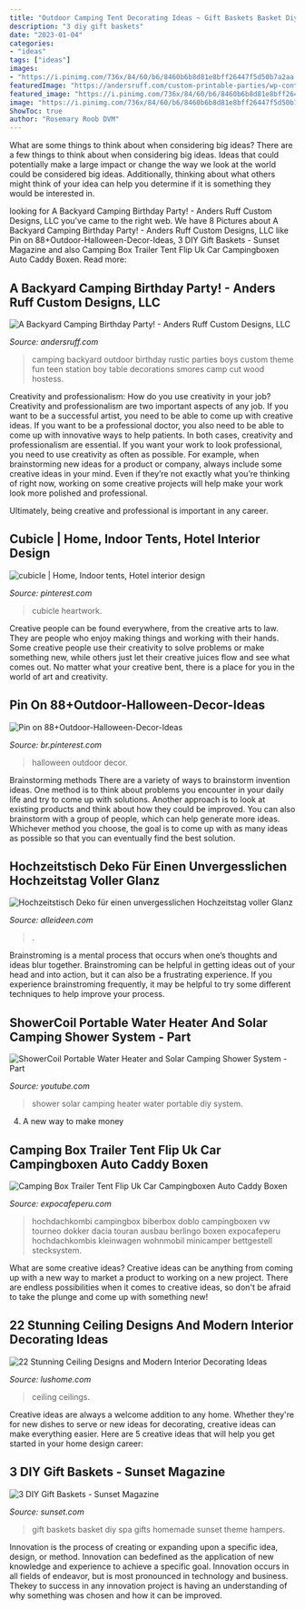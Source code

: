 ```yaml
---
title: "Outdoor Camping Tent Decorating Ideas ~ Gift Baskets Basket Diy Spa Gifts Homemade Sunset Theme Hampers"
description: "3 diy gift baskets"
date: "2023-01-04"
categories:
- "ideas"
tags: ["ideas"]
images:
- "https://i.pinimg.com/736x/84/60/b6/8460b6b8d81e8bff26447f5d50b7a2aa.jpg"
featuredImage: "https://andersruff.com/custom-printable-parties/wp-content/uploads/2012/09/outdoor-backyard-camping-party-ideas-10.jpg"
featured_image: "https://i.pinimg.com/736x/84/60/b6/8460b6b8d81e8bff26447f5d50b7a2aa.jpg"
image: "https://i.pinimg.com/736x/84/60/b6/8460b6b8d81e8bff26447f5d50b7a2aa.jpg"
ShowToc: true
author: "Rosemary Roob DVM"
---
```



What are some things to think about when considering big ideas?
There are a few things to think about when considering big ideas. Ideas that could potentially make a large impact or change the way we look at the world could be considered big ideas. Additionally, thinking about what others might think of your idea can help you determine if it is something they would be interested in.

	

		
looking for A Backyard Camping Birthday Party! - Anders Ruff Custom Designs, LLC you've came to the right web. We have 8 Pictures about A Backyard Camping Birthday Party! - Anders Ruff Custom Designs, LLC like Pin on 88+Outdoor-Halloween-Decor-Ideas, 3 DIY Gift Baskets - Sunset Magazine and also Camping Box Trailer Tent Flip Uk Car Campingboxen Auto Caddy Boxen. Read more:
		
    
## A Backyard Camping Birthday Party! - Anders Ruff Custom Designs, LLC

<img loading=lazy src="https://andersruff.com/custom-printable-parties/wp-content/uploads/2012/09/outdoor-backyard-camping-party-ideas-10.jpg" onerror="this.onerror=null;this.src='https://tse3.mm.bing.net/th?id=OIP.BST-CyzW9fcL6Sp0rAWckgHaKV&amp;pid=15.1';" alt="A Backyard Camping Birthday Party! - Anders Ruff Custom Designs, LLC">

_Source: andersruff.com_

>camping backyard outdoor birthday rustic parties boys custom theme fun teen station boy table decorations smores camp cut wood hostess. 

	

Creativity and professionalism: How do you use creativity in your job?
Creativity and professionalism are two important aspects of any job. If you want to be a successful artist, you need to be able to come up with creative ideas. If you want to be a professional doctor, you also need to be able to come up with innovative ways to help patients. In both cases, creativity and professionalism are essential.
If you want your work to look professional, you need to use creativity as often as possible. For example, when brainstorming new ideas for a product or company, always include some creative ideas in your mind. Even if they’re not exactly what you’re thinking of right now, working on some creative projects will help make your work look more polished and professional.

Ultimately, being creative and professional is important in any career.

    
## Cubicle | Home, Indoor Tents, Hotel Interior Design

<img loading=lazy src="https://i.pinimg.com/736x/26/cc/66/26cc663defdcb567561c11415aced5e0--indoor-tents-interior-design-offices.jpg" onerror="this.onerror=null;this.src='https://tse4.mm.bing.net/th?id=OIP.f6oHeh3Lpw8AuHrJpM7YegHaLS&amp;pid=15.1';" alt="cubicle | Home, Indoor tents, Hotel interior design">

_Source: pinterest.com_

>cubicle heartwork. 

	

Creative people can be found everywhere, from the creative arts to law. They are people who enjoy making things and working with their hands. Some creative people use their creativity to solve problems or make something new, while others just let their creative juices flow and see what comes out. No matter what your creative bent, there is a place for you in the world of art and creativity.

    
## Pin On 88+Outdoor-Halloween-Decor-Ideas

<img loading=lazy src="https://i.pinimg.com/736x/84/60/b6/8460b6b8d81e8bff26447f5d50b7a2aa.jpg" onerror="this.onerror=null;this.src='https://tse3.mm.bing.net/th?id=OIP.TXXjvmBOfNUwckV2oLWCeQHaMQ&amp;pid=15.1';" alt="Pin on 88+Outdoor-Halloween-Decor-Ideas">

_Source: br.pinterest.com_

>halloween outdoor decor. 

	

Brainstorming methods
There are a variety of ways to brainstorm invention ideas. One method is to think about problems you encounter in your daily life and try to come up with solutions. Another approach is to look at existing products and think about how they could be improved. You can also brainstorm with a group of people, which can help generate more ideas. Whichever method you choose, the goal is to come up with as many ideas as possible so that you can eventually find the best solution.

    
## Hochzeitstisch Deko Für Einen Unvergesslichen Hochzeitstag Voller Glanz

<img loading=lazy src="http://www.alleideen.com/wp-content/uploads/2014/11/hochzeitsdeko-tisch-tischdeko-ideen.jpg" onerror="this.onerror=null;this.src='https://tse3.mm.bing.net/th?id=OIP.P5Ll1QVYfmRpleIylkedhgHaLH&amp;pid=15.1';" alt="Hochzeitstisch Deko für einen unvergesslichen Hochzeitstag voller Glanz">

_Source: alleideen.com_

>. 

	

Brainstroming is a mental process that occurs when one’s thoughts and ideas blur together. Brainstroming can be helpful in getting ideas out of your head and into action, but it can also be a frustrating experience. If you experience brainstroming frequently, it may be helpful to try some different techniques to help improve your process.

    
## ShowerCoil Portable Water Heater And Solar Camping Shower System - Part

<img loading=lazy src="https://i.ytimg.com/vi/nAORPy4J6j8/maxresdefault.jpg" onerror="this.onerror=null;this.src='https://tse1.mm.bing.net/th?id=OIP.6w6DlC52du8zdljicEMm3gHaEK&amp;pid=15.1';" alt="ShowerCoil Portable Water Heater and Solar Camping Shower System - Part">

_Source: youtube.com_

>shower solar camping heater water portable diy system. 

	

4. A new way to make money 

    
## Camping Box Trailer Tent Flip Uk Car Campingboxen Auto Caddy Boxen

<img loading=lazy src="https://www.expocafeperu.com/w/2020/06/biberbocamping-mit-dem-hochdachkombi-camping-stove-propane-otterbox-venture-45-most-comfortable.jpg" onerror="this.onerror=null;this.src='https://tse1.mm.bing.net/th?id=OIP.MgIOLNczB22kNtlV8nQLAgHaFj&amp;pid=15.1';" alt="Camping Box Trailer Tent Flip Uk Car Campingboxen Auto Caddy Boxen">

_Source: expocafeperu.com_

>hochdachkombi campingbox biberbox doblo campingboxen vw tourneo dokker dacia touran ausbau berlingo boxen expocafeperu hochdachkombis kleinwagen wohnmobil minicamper bettgestell stecksystem. 

	

What are some creative ideas?
Creative ideas can be anything from coming up with a new way to market a product to working on a new project. There are endless possibilities when it comes to creative ideas, so don't be afraid to take the plunge and come up with something new!

    
## 22 Stunning Ceiling Designs And Modern Interior Decorating Ideas

<img loading=lazy src="https://www.lushome.com/wp-content/uploads/2015/03/modern-ceiling-designs-home-interiors-8.jpg" onerror="this.onerror=null;this.src='https://tse4.mm.bing.net/th?id=OIP.-nw0G4oHIxFATibVGqYTTwAAAA&amp;pid=15.1';" alt="22 Stunning Ceiling Designs and Modern Interior Decorating Ideas">

_Source: lushome.com_

>ceiling ceilings. 

	

Creative ideas are always a welcome addition to any home. Whether they're for new dishes to serve or new ideas for decorating, creative ideas can make everything easier. Here are 5 creative ideas that will help you get started in your home design career: 

    
## 3 DIY Gift Baskets - Sunset Magazine

<img loading=lazy src="https://img.sunset02.com/sites/default/files/image/2016/06/main/spa-gift-basket-1209.jpg" onerror="this.onerror=null;this.src='https://tse4.mm.bing.net/th?id=OIP.Qvb1glNhilZcgA1pz7BYCwHaJ3&amp;pid=15.1';" alt="3 DIY Gift Baskets - Sunset Magazine">

_Source: sunset.com_

>gift baskets basket diy spa gifts homemade sunset theme hampers. 

	

Innovation is the process of creating or expanding upon a specific idea, design, or method. Innovation can bedefined as the application of new knowledge and experience to achieve a specific goal. Innovation occurs in all fields of endeavor, but is most pronounced in technology and business. Thekey to success in any innovation project is having an understanding of why something was chosen and how it can be improved.

